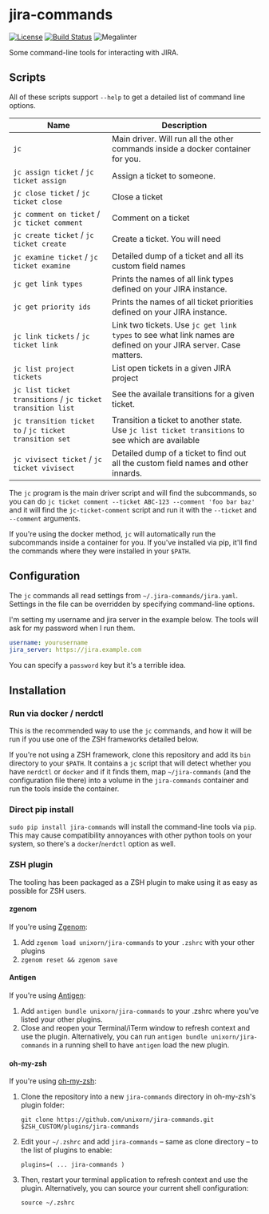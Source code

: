 # jira-commands

[![License](https://img.shields.io/badge/License-Apache%202.0-blue.svg)](https://opensource.org/licenses/Apache-2.0)
[![Build Status](https://img.shields.io/endpoint.svg?url=https%3A%2F%2Factions-badge.atrox.dev%2Funixorn%2Fjira-commands%2Fbadge%3Fref%3Dmain&style=plastic)](https://actions-badge.atrox.dev/unixorn/jira-commands/goto?ref=main)
![Megalinter](https://github.com/unixorn/jira-commands/actions/workflows/mega-linter.yml/badge.svg)

Some command-line tools for interacting with JIRA.

## Scripts

All of these scripts support `--help` to get a detailed list of command line options.

| Name                         | Description                                           |
| -----------------------------| ----------------------------------------------------- |
| `jc` | Main driver. Will run all the other commands inside a docker container for you. |
| `jc assign ticket` / `jc ticket assign` | Assign a ticket to someone. |
| `jc close ticket` / `jc ticket close` | Close a ticket |
| `jc comment on ticket` / `jc ticket comment` | Comment on a ticket |
| `jc create ticket` / `jc ticket create` | Create a ticket. You will need|
| `jc examine ticket` / `jc ticket examine` | Detailed dump of a ticket and all its custom field names |
| `jc get link types` | Prints the names of all link types defined on your JIRA instance. |
| `jc get priority ids` | Prints the names of all ticket priorities defined on your JIRA instance. |
| `jc link tickets` / `jc ticket link` | Link two tickets. Use `jc get link types` to see what link names are defined on your JIRA server. Case matters. |
| `jc list project tickets` | List open tickets in a given JIRA project |
| `jc list ticket transitions` / `jc ticket transition list` | See the availale transitions for a given ticket. |
| `jc transition ticket to` / `jc ticket transition set` | Transition a ticket to another state. Use `jc list ticket transitions` to see which are available  |
| `jc vivisect ticket` / `jc ticket vivisect` | Detailed dump of a ticket to find out all the custom field names and other innards. |

The `jc` program is the main driver script and will find the subcommands, so you can do `jc ticket comment --ticket ABC-123 --comment 'foo bar baz'` and it will find the `jc-ticket-comment` script and run it with the `--ticket` and `--comment` arguments.

If you're using the docker method, `jc` will automatically run the subcommands inside a container for you. If you've installed via pip, it'll find the commands where they were installed in your `$PATH`.

## Configuration

The `jc` commands all read settings from `~/.jira-commands/jira.yaml`. Settings in the file can be overridden by specifying command-line options.

I'm setting my username and jira server in the example below. The tools will ask for my password when I run them.

```yaml
username: yourusername
jira_server: https://jira.example.com
```

You can specify a `password` key but it's a terrible idea.

## Installation

### Run via docker / nerdctl

This is the recommended way to use the `jc` commands, and how it will be run if you use one of the ZSH frameworks detailed below.

If you're not using a ZSH framework, clone this repository and add its `bin` directory to your `$PATH`. It contains a `jc` script that will detect whether you have `nerdctl` or `docker` and if it finds them, map `~/jira-commands` (and the configuration file there) into a volume in the `jira-commands` container and run the tools inside the container.

### Direct pip install

`sudo pip install jira-commands` will install the command-line tools via `pip`. This may cause compatibility annoyances with other python tools on your system, so there's a `docker`/`nerdctl` option as well.

### ZSH plugin

The tooling has been packaged as a ZSH plugin to make using it as easy as possible for ZSH users.

#### zgenom

If you're using [Zgenom](https://github.com/jandamm/zgenom):

1. Add `zgenom load unixorn/jira-commands` to your `.zshrc` with your other plugins
2. `zgenom reset && zgenom save`

#### Antigen

If you're using [Antigen](https://github.com/zsh-users/antigen):

1. Add `antigen bundle unixorn/jira-commands` to your .zshrc where you've listed your other plugins.
2. Close and reopen your Terminal/iTerm window to refresh context and use the plugin. Alternatively, you can run `antigen bundle unixorn/jira-commands` in a running shell to have `antigen` load the new plugin.

#### oh-my-zsh

If you're using [oh-my-zsh](https://ohmyz.sh):

1. Clone the repository into a new `jira-commands` directory in oh-my-zsh's plugin folder:

    `git clone https://github.com/unixorn/jira-commands.git $ZSH_CUSTOM/plugins/jira-commands`

2. Edit your `~/.zshrc` and add `jira-commands` – same as clone directory – to the list of plugins to enable:

    `plugins=( ... jira-commands )`

3. Then, restart your terminal application to refresh context and use the plugin. Alternatively, you can source your current shell configuration:

    `source ~/.zshrc`
